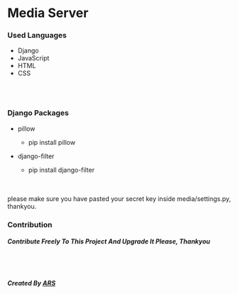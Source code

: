 # Media Server

### Used Languages
- Django
- JavaScript
- HTML
- CSS
<br>
<br>

### Django Packages
- pillow
  - pip install pillow
  
- django-filter
  - pip install django-filter
  <br>
  <br>
please make sure you have pasted your secret key inside media/settings.py, thankyou.
  <br>
### Contribution
##### Contribute Freely To This Project And Upgrade It Please, Thankyou

<br>
<br>

##### Created By [ARS](http://ars.eu5.org)

